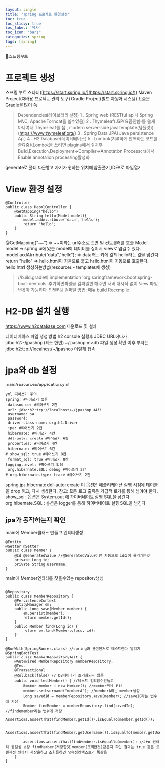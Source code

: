 ```yaml
---
layout: single
title: "spring 프로젝트 환경설정"
toc: true
toc_sticky: true
toc_label: "목차"
toc_icon: "bars"
categories: spring
tags: [spring]
---
```


📘스프링부트


# 프로젝트 생성
스프링 부트 스타터([https://start.spring.io/](https://start.spring.io/))
Maven Project(자바용 프로젝트 관리 도구) Gradle Project(빌드 자동화 시스템)
요즘은 Gradle을 많이 씀
> Dependencies(라이브러리 설정)
1 . Spring web (RESTful api나 Spring MVC, Apache Torncat을 쓸수있음)
2 . Thymeleaf(JSP(요즘안씀)를 쓸게 아니여서 Thymeleaf를 씀 , modern server-side java template(템플릿)) (https://www.thymeleaf.org/)
3 . Spring Data JPA( Java persistence Api)
4 . H2 Database(데이터베이스)
5 . Lombok(지루하게 반복하는 코드를 줄여줌)(Lombok을 쓰려면 plugins에서 설치후 Build,Execution,Deployment->Compiler->Annotation Processors에서 Enable annotation processing활성화

generate로 폴더 다운받고 자기가 원하는 위치에 압출풀기,IDEA로 파일열기

# View 환경 설정
```
@Controller
public class HeoolController {
    @GetMapping("hello")
    public String hello(Model model){
        model.addAttribute("data","hello");
        return "hello";
    }
}
```
@GetMapping("~~") =>  ~~이라는 url주소로 오면 밑 컨트롤러를 호출
Model model => spring ui에 있는 model에 데이터를 실어서 view로 넘길수 있다.
model.addAtrribute("data","hello"); => data라는 키에 값의 hello라는 값을 넘긴다
return "hello" => hello.html이 자동으로 붙고 hello.html이 자동으로 호출된다.
hello.html 생성하는방법(resources - templates에 생성)

> //build.gradle에
implementation 'org.springframework.boot:spring-boot-devtools'
추가하면파일을 컴파일만 해주면 서버 재시작 없이
View 파일 변경이 가능하다.
인텔리J 컴파일 방법: 메뉴 build Recompile

# H2-DB 설치 실행
https://www.h2database.com 다운로드 및 설치

데이터베이스 파일 생성 방법
h2 console 실행후
JDBC URL에다가 jdbc:h2:~/jpashop (최소 한번)
~/jpashop.mv.db 파일 생성 확인
이후 부터는 jdbc:h2:tcp://localhost/~/jpashop 이렇게 접속
# jpa와 db 설정
main/resources/application.yml
```
yml 띄어쓰기 주의
spring: #띄어쓰기 없음
 datasource: #띄어쓰기 2칸
 url: jdbc:h2:tcp://localhost/~/jpashop #4칸
 username: sa
 password:
 driver-class-name: org.h2.Driver
 jpa: #띄어쓰기 2칸
 hibernate: #띄어쓰기 4칸
 ddl-auto: create #띄어쓰기 6칸
 properties: #띄어쓰기 4칸
 hibernate: #띄어쓰기 6칸
# show_sql: true #띄어쓰기 8칸
 format_sql: true #띄어쓰기 8칸
logging.level: #띄어쓰기 없음
 org.hibernate.SQL: debug #띄어쓰기 2칸
# org.hibernate.type: trace #띄어쓰기 2칸
```
spring.jpa.hibernate.ddl-auto: create
이 옵션은 애플리케이션 실행 시점에 테이블을 drop 하고, 다시 생성한다.
참고: 모든 로그 출력은 가급적 로거를 통해 남겨야 한다.
show_sql : 옵션은 System.out 에 하이버네이트 실행 SQL을 남긴다.
org.hibernate.SQL : 옵션은 logger를 통해 하이버네이트 실행 SQL을 남긴다

## jpa가 동작하는지 확인
main에 Member클래스 만들고 엔티티생성
```
@Entity
@Getter @Setter
public class Member {
    @Id @GeneratedValue //@GeneratedValue이란 자동으로 id값이 올라가는것
    private Long id;
    private String username;
}
```
main에 Member엔티티를 찾을수있는 repository생성
```

@Repository
public class MemberRepository {
    @PersistenceContext
    EntityManager em;
    public Long save(Member member) {
        em.persist(member);
        return member.getId();
    }
    public Member find(Long id) {
        return em.find(Member.class, id);
    }
}
```

```
@RunWith(SpringRunner.class) //spring과 관련된거로 테스트한다 알리기
@SpringBootTest
public class MemberRepositoryTest {
    @Autowired MemberRepository memberRepository;
    @Test
    @Transactional
    @Rollback(false) // DB데이터가 초기화되지 않음
    public void testMember() { //테스트 임의함수만들고
        Member member = new Member(); //member객체 생성
        member.setUsername("memberA"); //memberA라는 member생성
        Long savedId = memberRepository.save(member); //saveID라는 변수에 저장
        Member findMember = memberRepository.find(savedId); //findemember라는 변수에 저장
        Assertions.assertThat(findMember.getId()).isEqualTo(member.getId());

        Assertions.assertThat(findMember.getUsername()).isEqualTo(member.getUsername())
        ;
        Assertions.assertThat(findMember).isEqualTo(member); //JPA 엔티티 동일성 보장 findMember(저장한것)member(조회한것)같은지 확인 결과는 true 같은 트렌젝션 안에서 저장을하고 조회를하면 영속성컨텍스트가 똑같음
    }
}
```



